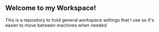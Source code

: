 ## Welcome to my Workspace!
This is a repository to hold general workspace settings that I use so it's easier to move between machines when needed
